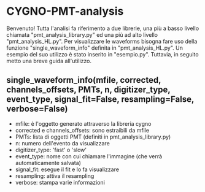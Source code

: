 # CYGNO-PMT-analysis
Benvenuto! 
Tutta l'analisi fa riferimento a due librerie, una più a basso livello chiamata "pmt_analysis_library.py" ed una più ad alto livello "pmt_analysis_HL.py". Per visualizzare le waveforms bisogna fare uso della funzione "single_waveform_info" definita in "pmt_analysis_HL.py". 
Un esempio del suo utilizzo è stato inserito in "esempio.py". Tuttavia, in seguito metto una breve guida all'utilizzo.

## single_waveform_info(mfile, corrected, channels_offsets, PMTs, n, digitizer_type, event_type, signal_fit=False, resampling=False, verbose=False)
- mfile: è l'oggetto generato attraverso la libreria cygno
- corrected e channels_offsets: sono estraibili da mfile
- PMTs: lista di oggetti PMT (definiti in pmt_analysis_library.py)
- n: numero dell'evento da visualizzare
- digitizer_type: 'fast' o 'slow'
- event_type: nome con cui chiamare l'immagine (che verrà automaticamente salvata)
- signal_fit: esegue il fit e lo fa visualizzare
- resampling: attiva il resampling
- verbose: stampa varie informazioni



